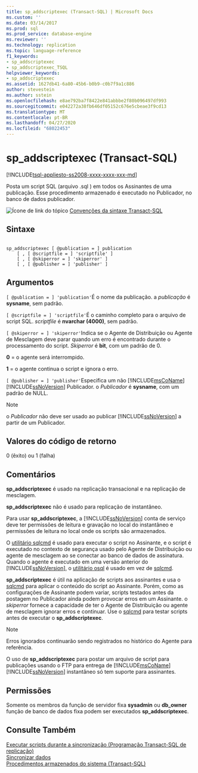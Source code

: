 ```yaml
---
title: sp_addscriptexec (Transact-SQL) | Microsoft Docs
ms.custom: ''
ms.date: 03/14/2017
ms.prod: sql
ms.prod_service: database-engine
ms.reviewer: ''
ms.technology: replication
ms.topic: language-reference
f1_keywords:
- sp_addscriptexec
- sp_addscriptexec_TSQL
helpviewer_keywords:
- sp_addscriptexec
ms.assetid: 1627db41-6a80-45b6-b0b9-c0b7f9a1c886
author: stevestein
ms.author: sstein
ms.openlocfilehash: e8ae792ba7f8422e841abbbe2f80b096497df993
ms.sourcegitcommit: e042272a38fb646df05152c676e5cbeae3f9cd13
ms.translationtype: MT
ms.contentlocale: pt-BR
ms.lasthandoff: 04/27/2020
ms.locfileid: "68022453"
---
```

# <a name="sp_addscriptexec-transact-sql"></a>sp_addscriptexec (Transact-SQL)
[!INCLUDE[tsql-appliesto-ss2008-xxxx-xxxx-xxx-md](../../includes/tsql-appliesto-ss2008-xxxx-xxxx-xxx-md.md)]

  Posta um script SQL (arquivo .sql ) em todos os Assinantes de uma publicação. Esse procedimento armazenado é executado no Publicador, no banco de dados publicador.  
  
 ![Ícone de link do tópico](../../database-engine/configure-windows/media/topic-link.gif "Ícone de link do tópico") [Convenções da sintaxe Transact-SQL](../../t-sql/language-elements/transact-sql-syntax-conventions-transact-sql.md)  
  
## <a name="syntax"></a>Sintaxe  
  
```  
  
sp_addscriptexec [ @publication = ] publication  
    [ , [ @scriptfile = ] 'scriptfile' ]  
    [ , [ @skiperror = ] 'skiperror' ]  
    [ , [ @publisher = ] 'publisher' ]  
```  
  
## <a name="arguments"></a>Argumentos  
`[ @publication = ] 'publication'`É o nome da publicação. a *publicação* é **sysname**, sem padrão.  
  
`[ @scriptfile = ] 'scriptfile'`É o caminho completo para o arquivo de script SQL. *scriptfile* é **nvarchar (4000)**, sem padrão.  
  
`[ @skiperror = ] 'skiperror'`Indica se o Agente de Distribuição ou Agente de Mesclagem deve parar quando um erro é encontrado durante o processamento do script. *Skiperror* é **bit**, com um padrão de 0.  
  
 **0** = o agente será interrompido.  
  
 **1** = o agente continua o script e ignora o erro.  
  
`[ @publisher = ] 'publisher'`Especifica um não [!INCLUDE[msCoName](../../includes/msconame-md.md)] [!INCLUDE[ssNoVersion](../../includes/ssnoversion-md.md)] Publicador. o *Publicador* é **sysname**, com um padrão de NULL.  
  
> [!NOTE]  
>  o *Publicador* não deve ser usado ao publicar [!INCLUDE[ssNoVersion](../../includes/ssnoversion-md.md)] a partir de um Publicador.  
  
## <a name="return-code-values"></a>Valores do código de retorno  
 0 (êxito) ou 1 (falha)  
  
## <a name="remarks"></a>Comentários  
 **sp_addscriptexec** é usado na replicação transacional e na replicação de mesclagem.  
  
 **sp_addscriptexec** não é usado para replicação de instantâneo.  
  
 Para usar **sp_addscriptexec**, a [!INCLUDE[ssNoVersion](../../includes/ssnoversion-md.md)] conta de serviço deve ter permissões de leitura e gravação no local do instantâneo e permissões de leitura no local onde os scripts são armazenados.  
  
 O [utilitário sqlcmd](../../tools/sqlcmd-utility.md) é usado para executar o script no Assinante, e o script é executado no contexto de segurança usado pelo Agente de Distribuição ou agente de mesclagem ao se conectar ao banco de dados de assinatura. Quando o agente é executado em uma versão anterior do [!INCLUDE[ssNoVersion](../../includes/ssnoversion-md.md)], o [utilitário osql](../../tools/osql-utility.md) é usado em vez de [sqlcmd](../../tools/sqlcmd-utility.md).  
  
 **sp_addscriptexec** é útil na aplicação de scripts aos assinantes e usa o [sqlcmd](../../tools/sqlcmd-utility.md) para aplicar o conteúdo do script ao Assinante. Porém, como as configurações de Assinante podem variar, scripts testados antes da postagem no Publicador ainda podem provocar erros em um Assinante. o *skiperror* fornece a capacidade de ter o Agente de Distribuição ou agente de mesclagem ignorar erros e continuar. Use o [sqlcmd](../../tools/sqlcmd-utility.md) para testar scripts antes de executar o **sp_addscriptexec**.  
  
> [!NOTE]  
>  Erros ignorados continuarão sendo registrados no histórico do Agente para referência.  
  
 O uso de **sp_addscriptexec** para postar um arquivo de script para publicações usando o FTP para entrega de [!INCLUDE[msCoName](../../includes/msconame-md.md)] [!INCLUDE[ssNoVersion](../../includes/ssnoversion-md.md)] instantâneo só tem suporte para assinantes.  
  
## <a name="permissions"></a>Permissões  
 Somente os membros da função de servidor fixa **sysadmin** ou **db_owner** função de banco de dados fixa podem ser executados **sp_addscriptexec**.  
  
## <a name="see-also"></a>Consulte Também  
 [Executar scripts durante a sincronização &#40;Programação Transact-SQL de replicação&#41;](../../relational-databases/replication/execute-scripts-during-synchronization-replication-transact-sql-programming.md)   
 [Sincronizar dados](../../relational-databases/replication/synchronize-data.md)   
 [Procedimentos armazenados do sistema &#40;Transact-SQL&#41;](../../relational-databases/system-stored-procedures/system-stored-procedures-transact-sql.md)  
  
  
